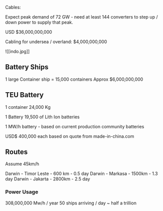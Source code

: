 Cables:

Expect peak demand of 72 GW - need at least 144 converters to step up / down power to supply that peak.

USD $36,000,000,000

Cabling for undersea / overland: $4,000,000,000


![[indo.jpg]]


## Battery Ships

1 large Container ship = 15,000 containers
Approx $6,000,000,000

## TEU Battery
1 container
24,000 Kg

1 Battery
19,500 of Lith Ion batteries

1 MW/h battery - based on current production community batteries

USD$ 400,000 each based on quote from made-in-china.com

## Routes

Assume 45km/h

Darwin - Timor Leste - 600 km - 0.5 day
Darwin - Markasa - 1500km - 1.3 day
Darwin - Jakarta - 2800km - 2.5 day

### Power Usage

308,000,000 Mw/h / year
50 ships arriving / day
~ half a trillion

